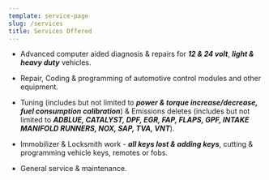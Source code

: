 ```yaml
---
template: service-page
slug: /services
title: Services Offered
---
```

- Advanced computer aided diagnosis & repairs for ***12 & 24 volt***, ***light & heavy duty*** vehicles.

- Repair, Coding & programming of automotive control modules and other equipment.

- Tuning (includes but not limited to ***power & torque increase/decrease, fuel consumption calibration***) & Emissions deletes (includes but not limited to ***ADBLUE, CATALYST, DPF, EGR, FAP, FLAPS, GPF, INTAKE MANIFOLD RUNNERS, NOX, SAP, TVA, VNT***).

- Immobilizer & Locksmith work - ***all keys lost & adding keys***, cutting & programming vehicle keys, remotes or fobs.

- General service & maintenance.